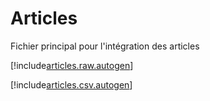 # Articles

Fichier principal pour l'intégration des articles


[!include[articles.raw.autogen](articles.raw.autogen.md)]

[!include[articles.csv.autogen](articles.csv.autogen.md)]

<!-- [!include[articles.xml.autogen](articles.xml.autogen.md)]--> 

